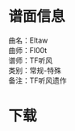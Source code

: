 # 谱面信息
曲名：Eltaw<br>
曲师：Fl00t<br>
谱师：TF听风<br>
类别：常规-特殊<br>
备注：TF听风遗作<br>


# 下载
[](http://res1.xn--4gqv7j9yzepl.co/gfs/adofai/chart/48392/Eltaw-TFTingFeng.zip
)


